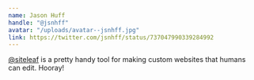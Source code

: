 ```yaml
---
name: Jason Huff
handle: "@jsnhff"
avatar: "/uploads/avatar--jsnhff.jpg"
link: https://twitter.com/jsnhff/status/737047990339284992
---
```


[@siteleaf](https://twitter.com/siteleaf) is a pretty handy tool for making custom websites that humans can edit. Hooray!

